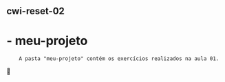 ## cwi-reset-02

# - meu-projeto
        A pasta "meu-projeto" contém os exercícios realizados na aula 01.


🚀
